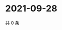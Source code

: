 # 2021-09-28

共 0 条

<!-- BEGIN WEIBO -->
<!-- 最后更新时间 Tue Sep 28 2021 02:12:37 GMT+0800 (China Standard Time) -->

<!-- END WEIBO -->
